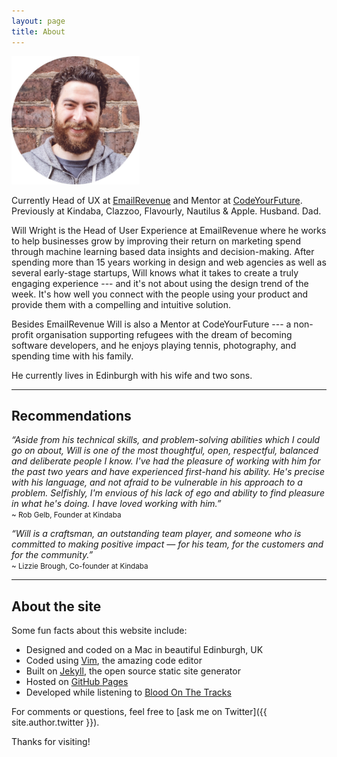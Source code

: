 ```yaml
---
layout: page
title: About
---
```


<p class="text-center">
    <img height="205" width="205" class="center-block" src="/public/img/will.png" alt="Will Wright">
</p>

<p class="lead">Currently Head of UX at <a href="//emailrevenue.com" target="_blank">EmailRevenue</a> and Mentor at <a href="//www.codeyourfuture.co" target="_blank">CodeYourFuture</a>. Previously at Kindaba, Clazzoo, Flavourly, Nautilus & Apple. Husband. Dad.</p>

Will Wright is the Head of User Experience at EmailRevenue where he works to help businesses grow by improving their return on marketing spend through machine learning based data insights and decision-making. After spending more than 15 years working in design and web agencies as well as several early-stage startups, Will knows what it takes to create a truly engaging experience --- and it's not about using the design trend of the week. It's how well you connect with the people using your product and provide them with a compelling and intuitive solution.

Besides EmailRevenue Will is also a Mentor at CodeYourFuture --- a non-profit organisation supporting refugees with the dream of becoming software developers, and he enjoys playing tennis, photography, and spending time with his family.

He currently lives in Edinburgh with his wife and two sons.
<hr>

## Recommendations

*“Aside from his technical skills, and problem-solving abilities which I could go on about, Will is one of the most thoughtful, open, respectful, balanced and deliberate people I know. I've had the pleasure of working with him for the past two years and have experienced first-hand his ability. He's precise with his language, and not afraid to be vulnerable in his approach to a problem. Selfishly, I'm envious of his lack of ego and ability to find pleasure in what he's doing. I have loved working with him.”*
<br><small>~ Rob Gelb, Founder at Kindaba</small>

*“Will is a craftsman, an outstanding team player, and someone who is committed to making positive impact — for his team, for the customers and for the community.”*
<br><small>~ Lizzie Brough, Co-founder at Kindaba</small>

<hr>

## About the site

Some fun facts about this website include:

* Designed and coded on a Mac in beautiful Edinburgh, UK
* Coded using [Vim](http://www.vim.org), the amazing code editor
* Built on [Jekyll](http://jekyllrb.com), the open source static site generator
* Hosted on [GitHub Pages](https://pages.github.com)
* Developed while listening to [Blood On The Tracks](//open.spotify.com/album/4WD4pslu83FF6oMa1e19mF)

For comments or questions, feel free to [ask me on Twitter]({{ site.author.twitter }}).

Thanks for visiting!
